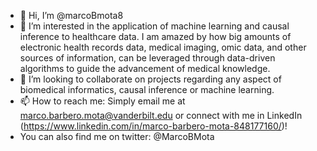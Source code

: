- 👋 Hi, I’m @marcoBmota8
- 👀 I’m interested in the application of machine learning and causal inference to healthcare data. 
I am amazed by how big amounts of electronic health records data, medical imaging, omic data, and other sources of information, can be leveraged through data-driven algorithms to guide the advancement of medical knowledge.
- 💞️ I’m looking to collaborate on projects regarding any aspect of biomedical informatics, causal inference or machine learning.
- 📫 How to reach me: Simply email me at marco.barbero.mota@vanderbilt.edu or connect with me in LinkedIn (https://www.linkedin.com/in/marco-barbero-mota-848177160/)!
- You can also find me on twitter: @MarcoBMota
